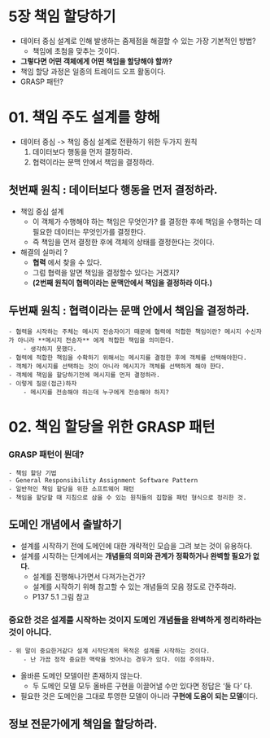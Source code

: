 # 5장  책임 할당하기

- 데이터 중심 설계로 인해 발생하는 줌제점을 해결할 수 있는 가장 기본적인 방법?
	- 책임에 초첨을 맞추는 것이다.
- **그렇다면 어떤 객체에게 어떤 책임을 할당해야 할까?**
- 책임 할당 과정은 일종의 트레이드 오프 활동이다.
- GRASP 패턴?


# 01. 책임 주도 설계를 향해
- 데이터 중심 -> 책임 중심 설계로 전환하기 위한 두가지 원칙
	1. 데이터보다 행동을 먼저 결정하라.
	2. 협력이라는 문맥 안에서 책임을 결정하라.

## 첫번째 원칙 : 데이터보다 행동을 먼저 결정하라.
- 책임 중심 설계
	- 이 객체가 수행해야 하는 책임은 무엇인가? 를 결정한 후에 책임을 수행하는 데 필요한 데이터는 무엇인가를 결정한다.
	- 즉 책임을 먼저 결정한 후에 객체의 상태를 결정한다는 것이다.
- 해결의 실마리 ?
	- **협력** 에서 찾을 수 있다.
	- 그럼 협력을 알면 책임을 결정할수 있다는 거겠지?
	- **(2번째 원칙이 협력이라는 문맥안에서 책임을 결정하라 이다.)**

## 두번째 원칙 : 협력이라는 문맥 안에서 책임을 결정하라.
	- 협력을 시작하는 주체는 메시지 전송자이기 때문에 협력에 적합한 책임이란? 메시지 수신자가 아니라 **메시지 전송자** 에게 적합한 책임을 의미한다.
		- 생각하지 못했다.
	- 협력에 적합한 책임을 수확하기 위해서는 메시지를 결정한 후에 객체를 선택해야한다.
	- 객체가 메시지를 선택하는 것이 아니라 메시지가 객체를 선택하게 해야 한다.
	- 객체에 책임을 할당하기전에 메시지를 먼저 결정하라.
	- 이렇게 질문(접근)하자
		- 메시지를 전송해야 하는데 누구에게 전송해야 하지?

# 02. 책임 할당을 위한 GRASP 패턴
### GRASP 패턴이 뭔데?
	- 책임 할당 기법
	- General Responsibility Assignment Software Pattern
	- 일반적인 책임 할당을 위한 소프트웨어 패턴
	- 책임을 할당할 때 지침으로 삼을 수 있는 원칙들의 집합을 패턴 형식으로 정리한 것.

## 도메인 개념에서 출발하기
- 설계를 시작하기 전에 도메인에 대한 개략적인 모습을 그려 보는 것이 유용하다.
- 설계를 시작하는 단계에서는 **개념들의 의미와 관계가 정확하거나 완벽할 필요가 없다.** 
	- 설계를 진행해나가면서 다져가는건가?
	- 설계를 시작하기 위해 참고할 수 있는 개념들의 모음 정도로 간주하라.
	- P137 5.1 그림 참고
###  중요한 것은 설계를 시작하는 것이지 도메인 개념들을 완벽하게 정리하라는 것이 아니다.
	- 위 말이 중요한거같다 설계 시작단계의 목적은 설계를 시작하는 것이다. 
		- 난 가끔 정작 중요한 맥락을 벗어나는 경우가 있다. 이점 주의하자.
- 올바른 도메인 모델이란 존재하지 않는다.
	- 두 도메인 모델 모두 올바른 구현을 이끌어낼 수만 있다면 정답은 ‘둘 다’ 다.
- 필요한 것은 도메인을 그대로 투영한 모델이 아니라 **구현에 도움이 되는 모델**이다.

## 정보 전문가에게 책임을 할당하라.


